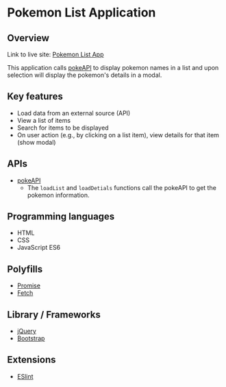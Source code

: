 # Pokemon List Application

## Overview

Link to live site: [Pokemon List App](https://mikkobelly.github.io/js-app/#)

This application calls [pokeAPI](https://pokeapi.co) to display pokemon names in a list and upon selection will display the pokemon's details in a modal. 

## Key features

- Load data from an external source (API)
- View a list of items
- Search for items to be displayed
- On user action (e.g., by clicking on a list item), view details for that item (show modal)

## APIs 

* [pokeAPI](https://pokeapi.co)
    * The `loadList` and `loadDetials` functions call the pokeAPI to get the pokemon information.

## Programming languages

* HTML
* CSS
* JavaScript ES6

## Polyfills 

* [Promise](https://raw.githubusercontent.com/taylorhakes/promise-polyfill/master/dist/polyfill.min.js)
* [Fetch](https://github.com/github/fetch)

## Library / Frameworks 

* [jQuery](https://jquery.com/)
* [Bootstrap](https://getbootstrap.com/)

## Extensions

* [ESlint](https://marketplace.visualstudio.com/items?itemName=dbaeumer.vscode-eslint)
